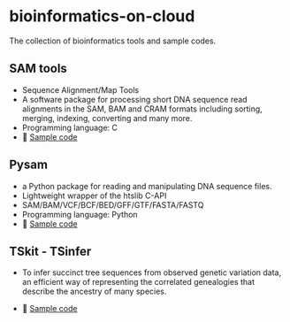 # bioinformatics-on-cloud

The collection of bioinformatics tools and sample codes.

## SAM tools

- Sequence Alignment/Map Tools
- A software package for processing short DNA sequence read alignments in the SAM, BAM and CRAM formats including sorting, merging, indexing, converting and many more.
- Programming language: C
- 📕 [Sample code](https://github.com/jingwora/bioinformatics-on-cloud/blob/main/SAMtools/SAMtools_v-01.ipynb)

## Pysam

- a Python package for reading and manipulating DNA sequence files.
- Lightweight wrapper of the htslib C-API
- SAM/BAM/VCF/BCF/BED/GFF/GTF/FASTA/FASTQ
- Programming language: Python
- 📕 [Sample code](https://github.com/jingwora/bioinformatics-on-cloud/blob/main/pysam/pysam_v-01.ipynb)

## TSkit - TSinfer

- To infer succinct tree sequences from observed genetic variation data, an efficient way of representing the correlated genealogies that describe the ancestry of many species.

- 📕 [Sample code](https://github.com/jingwora/bioinformatics-on-cloud/blob/main/pysam/pysam_v-01.ipynb)
